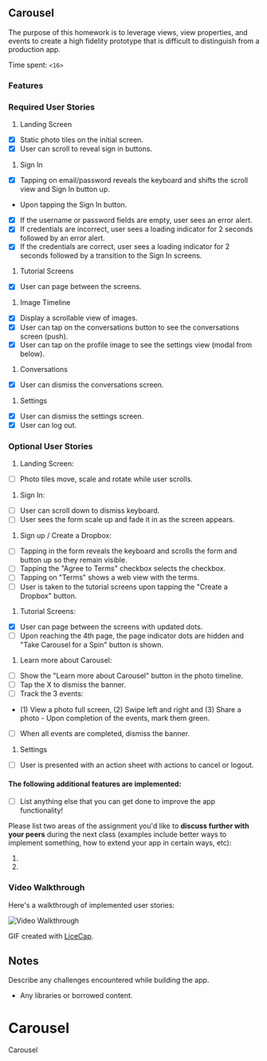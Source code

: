 ## Carousel

The purpose of this homework is to leverage views, view properties, and events to create a high fidelity prototype that is difficult to distinguish from a production app. 

Time spent: `<16>`

### Features

### Required User Stories

1. Landing Screen
- [X] Static photo tiles on the initial screen.
- [X] User can scroll to reveal sign in buttons.
1. Sign In
- [X] Tapping on email/password reveals the keyboard and shifts the scroll view and Sign In button up.
- Upon tapping the Sign In button.
- [X] If the username or password fields are empty, user sees an error alert.
- [X] If credentials are incorrect, user sees a loading indicator for 2 seconds followed by an error alert.
- [X] If the credentials are correct, user sees a loading indicator for 2 seconds followed by a transition to the Sign In screens.
1. Tutorial Screens
- [X] User can page between the screens.
1. Image Timeline
- [X] Display a scrollable view of images.
- [X] User can tap on the conversations button to see the conversations screen (push).
- [X] User can tap on the profile image to see the settings view (modal from below).
1. Conversations
- [X] User can dismiss the conversations screen.
1. Settings
- [X] User can dismiss the settings screen.
- [X] User can log out.

### Optional User Stories

1. Landing Screen:  
- [ ] Photo tiles move, scale and rotate while user scrolls.
1. Sign In:
- [ ] User can scroll down to dismiss keyboard.
- [ ] User sees the form scale up and fade it in as the screen appears.
1. Sign up / Create a Dropbox:
- [ ] Tapping in the form reveals the keyboard and scrolls the form and button up so they remain visible.
- [ ] Tapping the "Agree to Terms" checkbox selects the checkbox.
- [ ] Tapping on "Terms" shows a web view with the terms.
- [ ] User is taken to the tutorial screens upon tapping the "Create a Dropbox" button.
1. Tutorial Screens:
- [X] User can page between the screens with updated dots.
- [ ] Upon reaching the 4th page, the page indicator dots are hidden and "Take Carousel for a Spin" button is shown.
1. Learn more about Carousel:
- [ ] Show the "Learn more about Carousel" button in the photo timeline.
- [ ] Tap the X to dismiss the banner.
- [ ] Track the 3 events:
- (1) View a photo full screen, (2) Swipe left and right and (3) Share a photo  - Upon completion of the events, mark them green.
- [ ] When all events are completed, dismiss the banner.
1. Settings
- [ ] User is presented with an action sheet with actions to cancel or logout.


#### The following **additional** features are implemented:

- [ ] List anything else that you can get done to improve the app functionality!

Please list two areas of the assignment you'd like to **discuss further with your peers** during the next class (examples include better ways to implement something, how to extend your app in certain ways, etc):

1. 
2. 

### Video Walkthrough 

Here's a walkthrough of implemented user stories:

<img src='http://i.imgur.com/link/to/your/gif/file.gif' title='Video Walkthrough' width='' alt='Video Walkthrough' />

GIF created with [LiceCap](http://www.cockos.com/licecap/).

## Notes

Describe any challenges encountered while building the app.

* Any libraries or borrowed content.
# Carousel
Carousel

